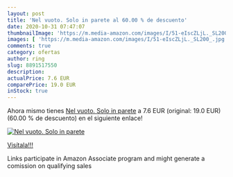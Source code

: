 ```yaml
---
layout: post
title: 'Nel vuoto. Solo in parete al 60.00 % de descuento'
date: 2020-10-31 07:47:07
thumbnailImage: 'https://m.media-amazon.com/images/I/51-eIscZLjL._SL200_.jpg'
images: [ 'https://m.media-amazon.com/images/I/51-eIscZLjL._SL200_.jpg' ]
comments: true
category: ofertas
author: ring
slug: 8891517550
description:
actualPrice: 7.6 EUR
comparePrice: 19.0 EUR
inStock: true
---
```


Ahora mismo tienes [Nel vuoto. Solo in parete](https://www.amazon.it/dp/8891517550/?tag=tolees00-21) a 7.6 EUR (original: 19.0 EUR) (60.00 %  de descuento) en el siguiente enlace!

[![Nel vuoto. Solo in parete](https://m.media-amazon.com/images/I/51-eIscZLjL._SL200_.jpg)](https://www.amazon.it/dp/8891517550/?tag=tolees00-21)

[Visítala!!!](https://www.amazon.it/dp/8891517550/?tag=tolees00-21)

Links participate in Amazon Associate program and might generate a comission on qualifying sales
